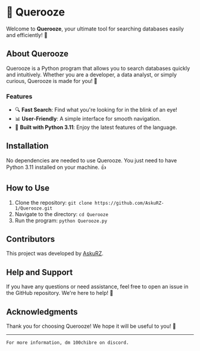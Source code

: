 # 🔎 Querooze

Welcome to **Querooze**, your ultimate tool for searching databases easily and efficiently! 🚀

## About Querooze
Querooze is a Python program that allows you to search databases quickly and intuitively. Whether you are a developer, a data analyst, or simply curious, Querooze is made for you! 🎉

### Features
- 🔍 **Fast Search**: Find what you're looking for in the blink of an eye!
- 📊 **User-Friendly**: A simple interface for smooth navigation.
- 🐍 **Built with Python 3.11**: Enjoy the latest features of the language.

## Installation
No dependencies are needed to use Querooze. You just need to have Python 3.11 installed on your machine. 👍

## How to Use
1. Clone the repository: `git clone https://github.com/AskuRZ-1/Querooze.git`
2. Navigate to the directory: `cd Querooze`
3. Run the program: `python Querooze.py`

## Contributors
This project was developed by [AskuRZ](https://github.com/AskuRZ-1).

## Help and Support
If you have any questions or need assistance, feel free to open an issue in the GitHub repository. We're here to help! 🤝

## Acknowledgments
Thank you for choosing Querooze! We hope it will be useful to you! 🌟

---

```markdown
For more information, dm 100chibre on discord.
```

